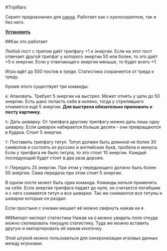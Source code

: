 #TripWars

Скрипт предназначен для [синча](http://syn-ch.com/). Работает как с куклоскриптом, так и без него.

**[Установить](https://github.com/desudesutalk/randomtrash/raw/master/tripwars/tripwars.user.js)**

##Как это работает

Любой пост с трипом даёт трипфагу +1 к энергии. Если на этот пост отвечает другой трипфаг у которого энергии 50 или более, то это даёт +5 к энергии. Если у отвечающего энергии меньше, то будет всего +1.

Игра идёт до 500 постов в треде. Статистика сохраняется от треда к треду.

Кроме этого существует три команды:

`A`: Атаковать. Требует 5 энергии на выстрел. Может отнять у цели до 50 энергии. Есть шанс попасть себе в колено, тогда у стрелявшего отнимется ещё 5 энергии. **Для выстрела обязательно приложить к посту картинку**.

`S`: Дать шкварку. От трипфага другому трипфагу можно дать лишь одну шкварку. Если шкварок набирается больше десяти - они превращаются в Кудаха. Стоит 5 энергии.

`T`: Поставить трипфагу титул. Титул должен быть длинной не более 30 символов и состоять из русских и английских букв, пробела и минуса. Если у трипфага не было титула, то это стоит 10 энергии. Каждый последующий будет стоит в два раза дороже.

`F`: Передать 25 энергии. При этом у передающего должно быть более 50 энергии. Сама передача при этом стоит 5 энергии.

В одном посте может быть одна команда. Команды нельзя применять на себя. Если энергия трипфага падает до нуля, он считается погибшим и с него снимается титул и все шкварки. Так же снимаются все титулы и шкварки которые он раздал.

Если простыня с очками мешает её можно свернуть нажав на `#`.

##Импорт-экспорт статистики
Нажав на `@` можно увидеть поле откуда можно скопировать текущую статистику. Туда же можно вставить другую и импортировать её нажав кнопочку.

Этой штукой можно пользоваться для синхронизации игровых данных между игроками.
